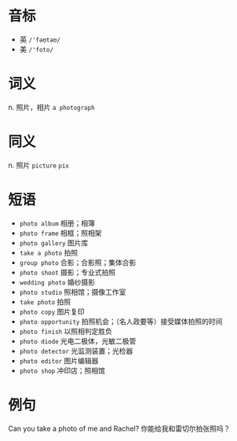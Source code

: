 # 音标

- 英 `/'fəʊtəʊ/`
- 美 `/'foto/`

# 词义

n. 照片，相片
`a photograph`

# 同义

n. 照片
`picture` `pix`

# 短语

- `photo album` 相册；相簿
- `photo frame` 相框；照相架
- `photo gallery` 图片库
- `take a photo` 拍照
- `group photo` 合影；合影照；集体合影
- `photo shoot` 摄影；专业式拍照
- `wedding photo` 婚纱摄影
- `photo studio` 照相馆；摄像工作室
- `take photo` 拍照
- `photo copy` 图片复印
- `photo opportunity` 拍照机会；（名人政要等）接受媒体拍照的时间
- `photo finish` 以照相判定胜负
- `photo diode` 光电二极体，光敏二极管
- `photo detector` 光监测装置；光检器
- `photo editor` 图片编辑器
- `photo shop` 冲印店；照相馆

# 例句

Can you take a photo of me and Rachel?
你能给我和雷切尔拍张照吗？


